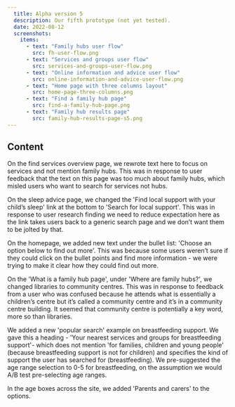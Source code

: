 ```yaml
---
  title: Alpha version 5
  description: Our fifth prototype (not yet tested).
  date: 2022-08-12
  screenshots:
    items:
      - text: "Family hubs user flow"
        src: fh-user-flow.png
      - text: "Services and groups user flow"
        src: services-and-groups-user-flow.png
      - text: "Online information and advice user flow"
        src: online-information-and-advice-user-flow.png
      - text: "Home page with three columns layout"
        src: home-page-three-columns.png
      - text: "Find a family hub page"
        src: find-a-family-hub-page.png
      - text: "Family hub results page"
        src: family-hub-results-page-s5.png
---
```


## Content

On the find services overview page, we rewrote text here to focus on services and not mention family hubs. This was in response to user feedback that the text on this page was too much about family hubs, which misled users who want to search for services not hubs.

On the sleep advice page, we changed the 'Find local support with your child’s sleep' link at the bottom to 'Search for local support'. This was in response to user research finding we need to reduce expectation here as the link takes users back to a generic search page and we don’t want them to be jolted by that.

On the homepage, we added new text under the bullet list: 'Choose an option below to find out more'. This was because some users weren’t sure if they could click on the bullet points and find more information - we were trying to make it clear how they could find out more.

On the 'What is a family hub page', under 'Where are family hubs?', we changed libraries to community centres. This was in response to feedback from a user who was confused because he attends what is essentially a children’s centre but it’s called a community centre and it’s in a community centre building. It seemed that community centre is potentially a key word, more so than libraries.

We added a new 'popular search' example on breastfeeding support. We gave this a heading - 'Your nearest services and groups for breastfeeding support'- which does not mention 'for families, children and young people' (because breastfeeding support is not for children) and specifies the kind of support the user has searched for (breastfeeding). We pre-suggested the age range selection to 0-5 for breastfeeding, on the assumption we would A/B test pre-selecting age ranges.

In the age boxes across the site, we added 'Parents and carers' to the options.





